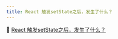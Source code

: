 ```yaml
---
title: React 触发setState之后，发生了什么？
---
```



🔗 [React 触发setState之后，发生了什么？](https://juejin.cn/post/7181790392805752889)
